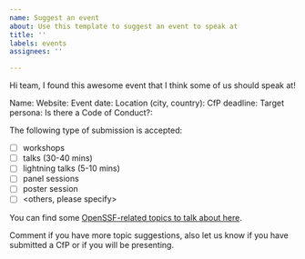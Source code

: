 ```yaml
---
name: Suggest an event
about: Use this template to suggest an event to speak at
title: ''
labels: events
assignees: ''

---
```


Hi team, I found this awesome event that I think some of us should speak at!

Name:
Website:
Event date:
Location (city, country):
CfP deadline:
Target persona:
Is there a Code of Conduct?:

The following type of submission is accepted:
- [ ] workshops
- [ ] talks (30-40 mins)
- [ ] lightning talks (5-10 mins)
- [ ] panel sessions
- [ ] poster session
- [ ] <others, please specify>

You can find some [OpenSSF-related topics to talk about here](https://github.com/ossf/DevRel-community/tree/main/abstracts).

Comment if you have more topic suggestions, also let us know if you have submitted a CfP or if you will be presenting.
